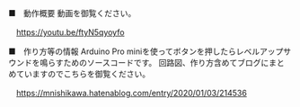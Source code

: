 ■　動作概要
動画を御覧ください。

　https://youtu.be/ftyN5qyoyfo


■　作り方等の情報
Arduino Pro miniを使ってボタンを押したらレベルアップサウンドを鳴らすためのソースコードです。
回路図、作り方含めてブログにまとめていますのでこちらを御覧ください。

　https://mnishikawa.hatenablog.com/entry/2020/01/03/214536


